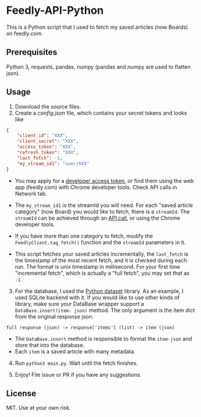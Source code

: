 # Feedly-API-Python

This is a Python script that I used to fetch my saved articles (now Boards) on feedly.com. 

## Prerequisites 

Python 3, requests, pandas, numpy (pandas and numpy are used to flatten json). 

## Usage 

1. Download the source files. 
2. Create a *config.json* file, which contains your secret tokens and looks like 
```json
{
    "client_id": "XXX", 
    "client_secret": "XXX", 
    "access_token": "XXX", 
    "refresh_token": "XXX", 
    "last_fetch": -1, 
    "my_stream_id1": "user/XXX"
}
```

- You may apply for a [developer access token](https://developer.feedly.com/v3/developer/), 
or find them using the web app (feedly.com) with Chrome developer tools. Check API calls in Network tab.  

- The `my_stream_id1` is the streamId you will need. 
For each "saved article category" (now Board) you would like to fetch, there is a `streamId`. 
The `streamId` can be achieved through an [API call](https://developer.feedly.com/v3/tags/), 
or using the Chrome developer tools. 

- If you have more than one category to fetch, 
modify the `FeedlyClient.tag_fetch()` function and the `streamId` parameters in it. 

- This script fetches your saved articles incrementally, 
the `last_fetch` is the timestamp of the most recent fetch, and it is checked during each run. 
The format is unix timestamp in millisecond. 
For your first time "incremental fetch", which is actually a "full fetch", you may set that as `-1`. 

3. For the database, I used the [Python dataset](https://dataset.readthedocs.io/en/latest/) library. 
As an example, I used SQLite backend with it. 
If you would like to use other kinds of library, make sure your DataBase wrapper support a 
`DataBase.insert(item: json)` method. 
The only argument is the item dict from the original response json. 
```
full response (json) -> response['items'] (list) -> item (json)
```
- The `DataBase.insert` method is responsible to format the `item-json` and store that into 
the database. 
- Each `item` is a saved article with many metadata. 

4. Run `python3 main.py`. Wait until the fetch finishes. 

5. Enjoy! File issue or PR if you have any suggestions.

## License 

MIT. Use at your own risk. 
